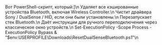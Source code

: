 Вот PowerShell-скрипт, который:]\n
Удаляет все кэшированные устройства Bluetooth, включая Wireless Controller.\n
Чистит драйвера Sony / DualSense / HID, если они были установлены.\n
Перезапускает стек Bluetooth.\n
Даёт инструкции для ручного переподключения через классическое окно устройств.\n
Set-ExecutionPolicy -Scope Process -ExecutionPolicy Bypass & "$env:USERPROFILE\\Downloads\\ResetDualSenseBluetooth.ps1"\n

